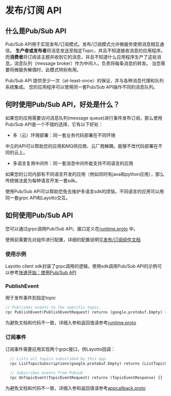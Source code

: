 # 发布/订阅 API
## 什么是Pub/Sub API
Pub/Sub API用于实现发布/订阅模式。发布/订阅模式允许微服务使用消息相互通信。 **生产者或发布者**将消息发送至指定Topic，并且不知道接收消息的应用程序。而**消费者**将订阅该主题并收到它的消息，并且不知道什么应用程序生产了这些消息。消息队列（message broker）作为中间人，负责将每条消息的转发。 当您需要将微服务解偶时，此模式特别有用。

Pub/Sub API 提供至少一次（at-least-once）的保证，并与各种消息代理和队列系统集成。 您的应用程序可以使用同一套Pub/Sub API操作不同的消息队列。

## 何时使用Pub/Sub API，好处是什么？
如果您的应用需要访问消息队列(message queue)进行事件发布订阅，那么使用Pub/Sub API是一个不错的选择，它有以下好处：

- 多（云）环境部署：同一套业务代码部署在不同环境

中立的API可以帮助您的应用和MQ供应商、云厂商解耦，能够不改代码部署在不同的云上。

- 多语言复用中间件：同一套消息中间件能支持不同语言的应用

如果您的公司内部有不同语言开发的应用（例如同时有java和python应用），那么传统做法是为每种语言开发一套sdk。

使用Pub/Sub API可以帮助您免去维护多语言sdk的烦恼，不同语言的应用可以用同一套grpc API和Layotto交互。

## 如何使用Pub/Sub API
您可以通过grpc调用Pub/Sub API，接口定义在[runtime.proto](https://github.com/mosn/layotto/blob/main/spec/proto/runtime/v1/runtime.proto) 中。

使用前需要先对组件进行配置，详细的配置说明见[发布/订阅组件文档](docs/component_specs/pubsub/common.md)

### 使用示例
Layotto client sdk封装了grpc调用的逻辑，使用sdk调用Pub/Sub API的示例可以参考[快速开始：使用Pub/Sub API](docs/start/pubsub/start.md)

### PublishEvent
用于发布事件到指定topic

```protobuf
// Publishes events to the specific topic.
rpc PublishEvent(PublishEventRequest) returns (google.protobuf.Empty) {}
```

为避免文档和代码不一致，详细入参和返回值请参考[runtime.proto](https://github.com/mosn/layotto/blob/main/spec/proto/runtime/v1/runtime.proto)

### 订阅事件
订阅事件需要应用实现两个grpc接口，供Layotto回调：


```protobuf
  // Lists all topics subscribed by this app.
  rpc ListTopicSubscriptions(google.protobuf.Empty) returns (ListTopicSubscriptionsResponse) {}

  // Subscribes events from Pubsub
  rpc OnTopicEvent(TopicEventRequest) returns (TopicEventResponse) {}

```

为避免文档和代码不一致，详细入参和返回值请参考[appcallback.proto](https://github.com/mosn/layotto/blob/main/spec/proto/runtime/v1/appcallback.proto)